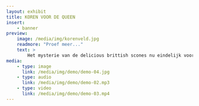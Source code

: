 ```yaml
---
layout: exhibit
title: KOREN VOOR DE QUEEN
insert:
    - banner
preview: 
    image: /media/img/korenveld.jpg
    readmore: "Proef meer..."
    text: >
        Het mysterie van de delicious brittish scones nu eindelijk voor u onthuld.
media:
    - type: image
      link: /media/img/demo/demo-04.jpg
    - type: audio
      link: /media/img/demo/demo-02.mp3
    - type: video
      link: /media/img/demo/demo-03.mp4
---
```

